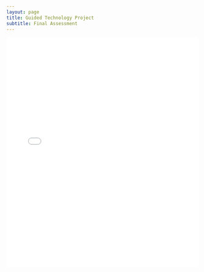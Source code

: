 ```yaml
---
layout: page
title: Guided Technology Project
subtitle: Final Assessment
---
```


<p><iframe src='assets/content/brunoguidedfinalproject.pdf' width='100%' height='600px' frameborder='0'></p>
<a href="https://drive.google.com/drive/folders/1U_LjeqTXbV_NapT6Iawiq_26C19kjGM8" target="_blank">Download</a>